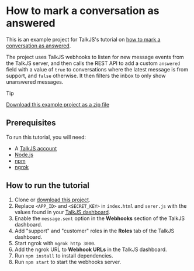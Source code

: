 # How to mark a conversation as answered

This is an example project for TalkJS's tutorial on [how to mark a conversation as answered](https://talkjs.com/resources/how-to-mark-a-conversation-as-answered/).

The project uses TalkJS webhooks to listen for new message events from the TalkJS server, and then calls the REST API to add a custom `answered` field with a value of `true` to conversations where the latest message is from support, and `false` otherwise. It then filters the inbox to only show unanswered messages.

> [!TIP]
> [Download this example project as a zip file](https://github.com/talkjs/talkjs-examples/releases/latest/download/howtos.how-to-mark-a-conversation-as-answered.zip)

## Prerequisites

To run this tutorial, you will need:

- A [TalkJS account](https://talkjs.com/dashboard/login)
- [Node.js](https://nodejs.org/en)
- [npm](https://www.npmjs.com/)
- [ngrok](https://ngrok.com/)

## How to run the tutorial

1. Clone or [download this project]((https://github.com/talkjs/talkjs-examples/releases/latest/download/howtos.how-to-mark-a-conversation-as-answered.zip)).
2. Replace `<APP_ID>` and `<SECRET_KEY>` in `index.html` and `serer.js` with the values found in your [TalkJS dashboard](https://talkjs.com/dashboard/login).
3. Enable the `message.sent` option in the **Webhooks** section of the TalkJS dashboard.
4. Add "support" and "customer" roles in the **Roles** tab of the TalkJS dashboard.
5. Start ngrok with `ngrok http 3000`.
6. Add the ngrok URL to **Webhook URLs** in the TalkJS dashboard.
7. Run `npm install` to install dependencies.
8. Run `npm start` to start the webhooks server.
